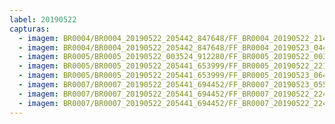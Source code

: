 ```yaml
---
label: 20190522
capturas:
  - imagem: BR0004/BR0004_20190522_205442_847648/FF_BR0004_20190522_214926_782_0062208.fits_maxpixel.jpg
  - imagem: BR0004/BR0004_20190522_205442_847648/FF_BR0004_20190523_044234_344_0556288.fits_maxpixel.jpg
  - imagem: BR0005/BR0005_20190522_003524_912280/FF_BR0005_20190522_003912_976_0004352.fits_maxpixel.jpg
  - imagem: BR0005/BR0005_20190522_205441_653999/FF_BR0005_20190522_221914_156_0099072.fits_maxpixel.jpg
  - imagem: BR0005/BR0005_20190522_205441_653999/FF_BR0005_20190523_064442_215_0703488.fits_maxpixel.jpg
  - imagem: BR0007/BR0007_20190522_205441_694452/FF_BR0007_20190523_055621_989_0678400.fits_maxpixel.jpg
  - imagem: BR0007/BR0007_20190522_205441_694452/FF_BR0007_20190522_224224_461_0136192.fits_maxpixel.jpg
  - imagem: BR0007/BR0007_20190522_205441_694452/FF_BR0007_20190522_224158_986_0135680.fits_maxpixel.jpg
---
```

